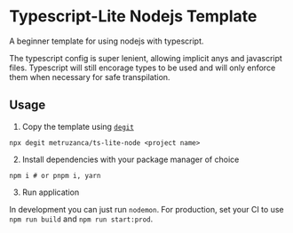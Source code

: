 # Typescript-Lite Nodejs Template

A beginner template for using nodejs with typescript.

The typescript config is super lenient, allowing implicit anys and javascript files. Typescript will still encorage types to be used and will only enforce them when necessary for safe transpilation.

## Usage

1. Copy the template using [`degit`](https://github.com/Rich-Harris/degit)

```
npx degit metruzanca/ts-lite-node <project name>
```

2. Install dependencies with your package manager of choice

```
npm i # or pnpm i, yarn
```

3. Run application

In development you can just run `nodemon`. For production, set your CI to use `npm run build` and `npm run start:prod`.
